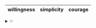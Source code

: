 | willingness | simplicity | courage |
| :---------: | :--------: | :-----: |

<details>
  <summary>✨</summary>
  These words are chosen at random each day. New words will appear here tomorrow morning.
</details>